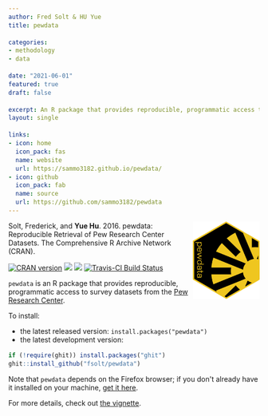 ```yaml
---
author: Fred Solt & HU Yue
title: pewdata

categories:
- methodology
- data

date: "2021-06-01"
featured: true
draft: false

excerpt: An R package that provides reproducible, programmatic access to survey datasets from the [Pew Research Center](http://www.pewresearch.org).
layout: single

links:
- icon: home
  icon_pack: fas
  name: website
  url: https://sammo3182.github.io/pewdata/
- icon: github
  icon_pack: fab
  name: source
  url: https://github.com/sammo3182/pewdata
---
```


<img src="featured-hex.png" width = "134.435" height = "155.25"  align="right" />

Solt, Frederick, and **Yue Hu**. 2016. pewdata: Reproducible Retrieval of Pew Research Center Datasets. The Comprehensive R Archive Network (CRAN).

[![CRAN version](http://www.r-pkg.org/badges/version/pewdata)](https://cran.r-project.org/package=pewdata) 
![](http://cranlogs.r-pkg.org/badges/grand-total/pewdata) 
![](http://cranlogs.r-pkg.org/badges/pewdata?color=orange)
[![Travis-CI Build Status](https://travis-ci.org/fsolt/pewdata.svg?branch=master)](https://travis-ci.org/fsolt/pewdata)

`pewdata` is an R package that provides reproducible, programmatic access to survey datasets from the [Pew Research Center](http://www.pewresearch.org).

To install:

* the latest released version: `install.packages("pewdata")`
* the latest development version: 

```R
if (!require(ghit)) install.packages("ghit")
ghit::install_github("fsolt/pewdata")
```
Note that `pewdata` depends on the Firefox browser; if you don't already have it installed on your machine, [get it here](https://www.mozilla.org/firefox).

For more details, check out [the vignette](https://cran.r-project.org/web/packages/pewdata/vignettes/pewdata-vignette.html).